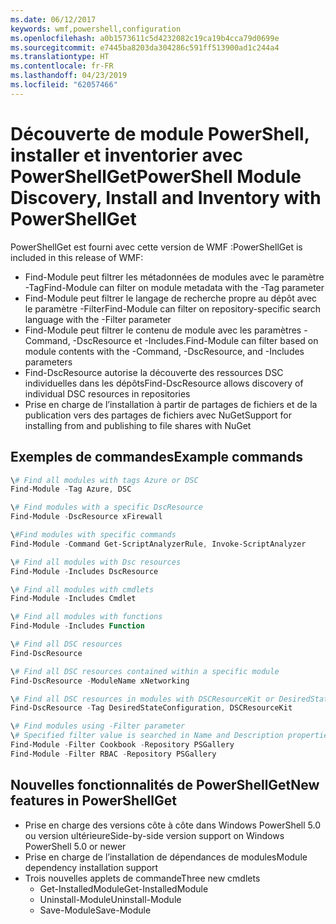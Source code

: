 ```yaml
---
ms.date: 06/12/2017
keywords: wmf,powershell,configuration
ms.openlocfilehash: a0b1573611c5d4232082c19ca19b4cca79d0699e
ms.sourcegitcommit: e7445ba8203da304286c591ff513900ad1c244a4
ms.translationtype: HT
ms.contentlocale: fr-FR
ms.lasthandoff: 04/23/2019
ms.locfileid: "62057466"
---
```

# <a name="powershell-module-discovery-install-and-inventory-with-powershellget"></a><span data-ttu-id="4b29b-102">Découverte de module PowerShell, installer et inventorier avec PowerShellGet</span><span class="sxs-lookup"><span data-stu-id="4b29b-102">PowerShell Module Discovery, Install and Inventory with PowerShellGet</span></span>

<span data-ttu-id="4b29b-103">PowerShellGet est fourni avec cette version de WMF :</span><span class="sxs-lookup"><span data-stu-id="4b29b-103">PowerShellGet is included in this release of WMF:</span></span>
-   <span data-ttu-id="4b29b-104">Find-Module peut filtrer les métadonnées de modules avec le paramètre -Tag</span><span class="sxs-lookup"><span data-stu-id="4b29b-104">Find-Module can filter on module metadata with the -Tag parameter</span></span>
-   <span data-ttu-id="4b29b-105">Find-Module peut filtrer le langage de recherche propre au dépôt avec le paramètre -Filter</span><span class="sxs-lookup"><span data-stu-id="4b29b-105">Find-Module can filter on repository-specific search language with the -Filter parameter</span></span>
-   <span data-ttu-id="4b29b-106">Find-Module peut filtrer le contenu de module avec les paramètres -Command, -DscResource et -Includes.</span><span class="sxs-lookup"><span data-stu-id="4b29b-106">Find-Module can filter based on module contents with the -Command, -DscResource, and -Includes parameters</span></span>
-   <span data-ttu-id="4b29b-107">Find-DscResource autorise la découverte des ressources DSC individuelles dans les dépôts</span><span class="sxs-lookup"><span data-stu-id="4b29b-107">Find-DscResource allows discovery of individual DSC resources in repositories</span></span>
-   <span data-ttu-id="4b29b-108">Prise en charge de l’installation à partir de partages de fichiers et de la publication vers des partages de fichiers avec NuGet</span><span class="sxs-lookup"><span data-stu-id="4b29b-108">Support for installing from and publishing to file shares with NuGet</span></span>

## <a name="example-commands"></a><span data-ttu-id="4b29b-109">Exemples de commandes</span><span class="sxs-lookup"><span data-stu-id="4b29b-109">Example commands</span></span>
```powershell
\# Find all modules with tags Azure or DSC
Find-Module -Tag Azure, DSC

\# Find modules with a specific DscResource
Find-Module -DscResource xFirewall

\#Find modules with specific commands
Find-Module -Command Get-ScriptAnalyzerRule, Invoke-ScriptAnalyzer

\# Find all modules with Dsc resources
Find-Module -Includes DscResource

\# Find all modules with cmdlets
Find-Module -Includes Cmdlet

\# Find all modules with functions
Find-Module -Includes Function

\# Find all DSC resources
Find-DscResource

\# Find all DSC resources contained within a specific module
Find-DscResource -ModuleName xNetworking

\# Find all DSC resources in modules with DSCResourceKit or DesiredStateConfiguration
Find-DscResource -Tag DesiredStateConfiguration, DSCResourceKit

\# Find modules using -Filter parameter
\# Specified filter value is searched in Name and Description properties
Find-Module -Filter Cookbook -Repository PSGallery
Find-Module -Filter RBAC -Repository PSGallery
```

## <a name="new-features-in-powershellget"></a><span data-ttu-id="4b29b-110">Nouvelles fonctionnalités de PowerShellGet</span><span class="sxs-lookup"><span data-stu-id="4b29b-110">New features in PowerShellGet</span></span>
-   <span data-ttu-id="4b29b-111">Prise en charge des versions côte à côte dans Windows PowerShell 5.0 ou version ultérieure</span><span class="sxs-lookup"><span data-stu-id="4b29b-111">Side-by-side version support on Windows PowerShell 5.0 or newer</span></span>
-   <span data-ttu-id="4b29b-112">Prise en charge de l’installation de dépendances de modules</span><span class="sxs-lookup"><span data-stu-id="4b29b-112">Module dependency installation support</span></span>
-   <span data-ttu-id="4b29b-113">Trois nouvelles applets de commande</span><span class="sxs-lookup"><span data-stu-id="4b29b-113">Three new cmdlets</span></span>
    -   <span data-ttu-id="4b29b-114">Get-InstalledModule</span><span class="sxs-lookup"><span data-stu-id="4b29b-114">Get-InstalledModule</span></span>
    -   <span data-ttu-id="4b29b-115">Uninstall-Module</span><span class="sxs-lookup"><span data-stu-id="4b29b-115">Uninstall-Module</span></span>
    -   <span data-ttu-id="4b29b-116">Save-Module</span><span class="sxs-lookup"><span data-stu-id="4b29b-116">Save-Module</span></span>
